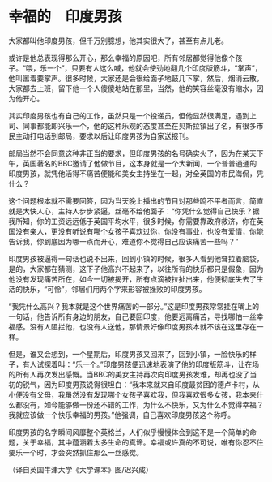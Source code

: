 # 幸福的　印度男孩

大家都叫他印度男孩，但千万别臆想，他其实很大了，甚至有点儿老。 

或许是他总表现得那么开心，那么幸福的原因吧，所有邻居都觉得他像个孩子。“喂，乐一个”，只要有人这么喊，他就会使劲地翻几个印度版筋斗，“掌声”，他叫嚣着要掌声。很多时候，大家还是会很给面子地鼓几下掌，然后，烟消云散，大家都去上班，留下他一个人傻傻地站在那里，当然，他的笑容丝毫没有缩水，因为他开心。 

其实印度男孩也有自己的工作，虽然只是一个投递员，但他显然很满足，遇到上司、同事都能即兴乐一个，他的这种乐观的态度甚至在贝斯拉镇出了名，有很多市民主动打电话到邮局，要求以后让印度男孩为自家送报刊。 

邮局当然不会同意这种非正当的要求，但印度男孩的名号确实火了，因为在某天下午，英国著名的BBC邀请了他做节目，这本身就是一个大新闻，一个普普通通的印度男孩，就凭他活得不痛苦便能和美女主持坐在一起，对全英国的市民海侃，凭什么？ 

这个问题根本就不需要回答，因为当天晚上播出的节目对那些鸣不平者而言，简直就是大快人心，主持人步步紧逼，丝毫不给他面子：“你凭什么觉得自己快乐？据我所知，你的工资远远低于英国平均水平，很多时候，你需要靠政府救济，你在英国没有亲人，更没有听说有哪个女孩子喜欢过你，你没有事业，也没有爱情，你能告诉我，你到底因为哪一点而开心，难道你不觉得自己应该痛苦一些吗？” 

印度男孩被逼得一句话也说不出来，回到小镇的时候，很多人看到他耷拉着脑袋，是的，大家都在猜测，这下子他高兴不起来了，以往所有的快乐都只是假象，因为他没有发现痛苦所在，如今一切被揭开，所有点滴被拉扯出来，他便彻底失去了生活的快乐，“可怜”，邻居们用两个字来形容被挫败的印度男孩。 

“我凭什么高兴？我本就是这个世界痛苦的一部分。”这是印度男孩常常挂在嘴上的一句话，他告诉所有身边的朋友，自己要回印度，他要远离痛苦，寻找哪怕一丝幸福感。没有人阻拦他，也没有人送他，那情景好像印度男孩本就不该在这里存在一样。 

但是，谁又会想到，一个星期后，印度男孩又回来了，回到小镇，一脸快乐的样子，有人试探着叫：“乐一个。”印度男孩便迅速地表演了他的印度版筋斗，让在场的所有人再次发出感慨。当BBC的美女主持再次向印度男孩发难，却再也没了当初的锐气，因为印度男孩说得很坦白：“我本来就来自印度最贫困的德卢卡村，从小便没有父母，我虽然没有发现哪个女孩子喜欢我，但我喜欢很多女孩，我本来什么都没有，如今能够做一份还不错的工作，为什么不快乐，又为什么不觉得幸福？我就应该做一个快乐幸福的男孩。”他强调，自己喜欢印度男孩这个称呼。 

印度男孩的名字瞬间风靡整个英格兰，人们似乎慢慢体会到这不是一个简单的命题，关于幸福，其中蕴涵着太多生命的真谛。幸福或许真的不可说，唯有你忍不住要乐一个时，才会突然抓住那么一丝感觉。 

（译自英国牛津大学《大学课本》图/迟兴成）
